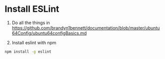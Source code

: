 Install ESLint
===============

1. Do all the things in https://github.com/brandyn1bennett/documentation/blob/master/ubuntu64Config/ubuntu64configBasics.md

2. Install eslint with npm
  
  ```bash
  npm install -g eslint
  ```
